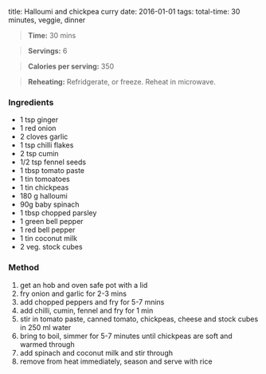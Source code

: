 title:  Halloumi and chickpea curry
date: 2016-01-01
tags: total-time: 30 minutes, veggie, dinner

> **Time:** 30 mins

> **Servings:** 6

> **Calories per serving:** 350 

> **Reheating:** Refridgerate, or freeze. Reheat in microwave.

### Ingredients

* 1 tsp ginger
* 1 red onion
* 2 cloves garlic
* 1 tsp chilli flakes
* 2 tsp cumin
* 1/2 tsp fennel seeds
* 1 tbsp tomato paste
* 1 tin tomoatoes
* 1 tin chickpeas
* 180 g halloumi
* 90g baby spinach
* 1 tbsp chopped parsley
* 1 green bell pepper
* 1 red bell pepper
* 1 tin coconut milk
* 2 veg. stock cubes

### Method

1. get an hob and oven safe pot with a lid
2. fry onion and garlic for 2-3 mins
3. add chopped peppers and fry for 5-7 mnins
4. add chilli, cumin, fennel and fry for 1 min
5. stir in tomato paste, canned tomato, chickpeas, cheese and stock cubes in 250 ml water
6. bring to boil, simmer for 5-7 minutes until chickpeas are soft and warmed through
7. add spinach and coconut milk and stir through
8. remove from heat immediately, season and serve with rice
